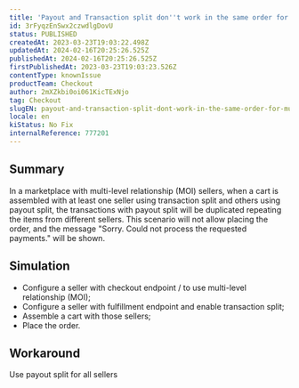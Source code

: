```yaml
---
title: 'Payout and Transaction split don''t work in the same order for Multilevel Omnichannel Inventory'
id: 3rFyqzEnSwx2czwdlgDovU
status: PUBLISHED
createdAt: 2023-03-23T19:03:22.498Z
updatedAt: 2024-02-16T20:25:26.525Z
publishedAt: 2024-02-16T20:25:26.525Z
firstPublishedAt: 2023-03-23T19:03:23.526Z
contentType: knownIssue
productTeam: Checkout
author: 2mXZkbi0oi061KicTExNjo
tag: Checkout
slugEN: payout-and-transaction-split-dont-work-in-the-same-order-for-multilevel-omnichannel-inventory
locale: en
kiStatus: No Fix
internalReference: 777201
---
```


## Summary


In a marketplace with multi-level relationship (MOI) sellers, when a cart is assembled with at least one seller using transaction split and others using payout split, the transactions with payout split will be duplicated repeating the items from different sellers. This scenario will not allow placing the order, and the message "Sorry. Could not process the requested payments." will be shown.


##

## Simulation



- Configure a seller with checkout endpoint / to use multi-level relationship (MOI);
- Configure a seller with fulfillment endpoint and enable transaction split;
- Assemble a cart with those sellers;
- Place the order.


##

## Workaround


Use payout split for all sellers



